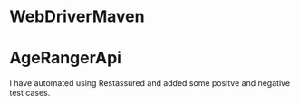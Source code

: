 # WebDriverMaven
# AgeRangerApi

I have automated using Restassured and added some positve and negative test cases. 
